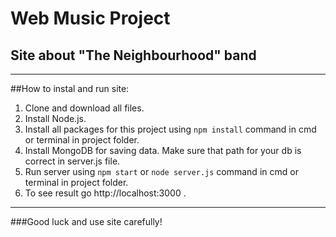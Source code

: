 # Web Music Project
## Site about "The Neighbourhood" band
*************
##How to instal and run site:
1. Clone and download all files.
2. Install Node.js.
3. Install all packages for this project using ```npm install``` command in cmd or terminal in project folder.
4. Install MongoDB for saving data. Make sure that path for your db is correct in server.js file.
5. Run server using ```npm start``` or ```node server.js``` command in cmd or terminal in project folder.
6. To see result go http://localhost:3000 .
*************
###Good luck and use site carefully!

